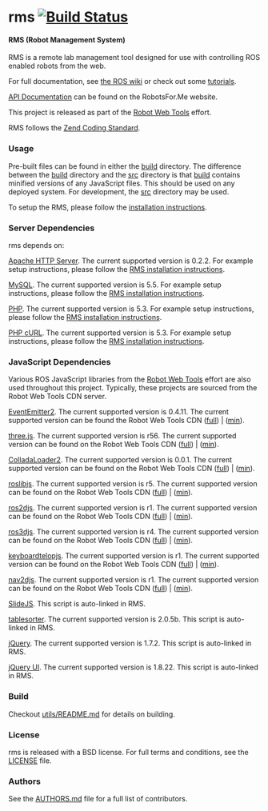 rms [![Build Status](https://api.travis-ci.org/WPI-RAIL/rms.png)](https://travis-ci.org/WPI-RAIL/rms)
===

#### RMS (Robot Management System)

RMS is a remote lab management tool designed for use with controlling ROS enabled robots from the web.

For full documentation, see [the ROS wiki](http://ros.org/wiki/rms) or check out some [tutorials](http://www.ros.org/wiki/rms/#Tutorials).

[API Documentation](https://robotsfor.me/developers/) can be found on the RobotsFor.Me website.

This project is released as part of the [Robot Web Tools](http://robotwebtools.org/) effort.

RMS follows the [Zend Coding Standard](http://framework.zend.com/manual/1.12/en/coding-standard.html).

### Usage
Pre-built files can be found in either the [build](build/) directory. The difference between the [build](build/) directory and the [src](src/) directory is that [build](build/) contains minified versions of any JavaScript files. This should be used on any deployed system. For development, the [src](src/) directory may be used.

To setup the RMS, please follow the [installation instructions](http://www.ros.org/wiki/rms/Tutorials/InstallTheRMS).

### Server Dependencies
rms depends on:

[Apache HTTP Server](http://projects.apache.org/projects/http_server.html). The current supported version is 0.2.2.
For example setup instructions, please follow the [RMS installation instructions](http://www.ros.org/wiki/rms/Tutorials/InstallTheRMS).

[MySQL](http://www.mysql.com/). The current supported version is 5.5.
For example setup instructions, please follow the [RMS installation instructions](http://www.ros.org/wiki/rms/Tutorials/InstallTheRMS).

[PHP](http://us.php.net/). The current supported version is 5.3.
For example setup instructions, please follow the [RMS installation instructions](http://www.ros.org/wiki/rms/Tutorials/InstallTheRMS).

[PHP cURL](http://curl.haxx.se/libcurl/php/). The current supported version is 5.3.
For example setup instructions, please follow the [RMS installation instructions](http://www.ros.org/wiki/rms/Tutorials/InstallTheRMS).

### JavaScript Dependencies
Various ROS JavaScript libraries from the [Robot Web Tools](http://robotwebtools.org/) effort are also used throughout this project. Typically, these projects are sourced from the Robot Web Tools CDN server.

[EventEmitter2](https://github.com/hij1nx/EventEmitter2). The current supported version is 0.4.11.
The current supported version can be found the Robot Web Tools CDN ([full](http://cdn.robotwebtools.org/EventEmitter2/0.4.11/eventemitter2.js)) | ([min](http://cdn.robotwebtools.org/EventEmitter2/0.4.11/eventemitter2.min.js)).

[three.js](https://github.com/mrdoob/three.js/). The current supported version is r56.
The current supported version can be found on the Robot Web Tools CDN ([full](http://cdn.robotwebtools.org/threejs/r56/three.js)) | ([min](http://cdn.robotwebtools.org/threejs/r56/three.min.js)).

[ColladaLoader2](https://github.com/crobi/ColladaAnimationCompress). The current supported version is 0.0.1.
The current supported version can be found on the Robot Web Tools CDN ([full](http://cdn.robotwebtools.org/ColladaAnimationCompress/0.0.1/ColladaLoader2.js)) | ([min](http://cdn.robotwebtools.org/ColladaAnimationCompress/0.0.1/ColladaLoader2.min.js)).

[roslibjs](https://github.com/RobotWebTools/roslibjs). The current supported version is r5.
The current supported version can be found on the Robot Web Tools CDN ([full](http://cdn.robotwebtools.org/roslibjs/r5/roslib.js)) | ([min](http://cdn.robotwebtools.org/roslibjs/r5/roslib.min.js)).

[ros2djs](https://github.com/RobotWebTools/ros2djs). The current supported version is r1.
The current supported version can be found on the Robot Web Tools CDN ([full](http://cdn.robotwebtools.org/ros2djs/r1/ros2d.js)) | ([min](http://cdn.robotwebtools.org/ros2djs/r1/ros2d.min.js)).

[ros3djs](https://github.com/RobotWebTools/ros3djs). The current supported version is r4.
The current supported version can be found on the Robot Web Tools CDN ([full](http://cdn.robotwebtools.org/ros3djs/r4/ros3d.js)) | ([min](http://cdn.robotwebtools.org/ros3djs/r4/ros3d.min.js)).

[keyboardtelopjs](https://github.com/WPI-RAIL/keyboardtelopjs). The current supported version is r1.
The current supported version can be found on the Robot Web Tools CDN ([full](http://cdn.robotwebtools.org/keyboardtelopjs/r1/keyboardtelop.js)) | ([min](http://cdn.robotwebtools.org/keyboardtelopjs/r1/keyboardtelop.min.js)).

[nav2djs](https://github.com/WPI-RAIL/nav2djs). The current supported version is r1.
The current supported version can be found on the Robot Web Tools CDN ([full](http://cdn.robotwebtools.org/nav2djs/r1/nav2d.js)) | ([min](http://cdn.robotwebtools.org/nav2djs/r1/nav2d.min.js)).

[SlideJS](https://github.com/nathansearles/Slides). This script is auto-linked in RMS.

[tablesorter](http://tablesorter.com). The current supported version is 2.0.5b. This script is auto-linked in RMS.

[jQuery](http://jquery.com/). The current supported version is 1.7.2. This script is auto-linked in RMS.

[jQuery UI](http://jqueryui.com/). The current supported version is 1.8.22. This script is auto-linked in RMS.

### Build
Checkout [utils/README.md](utils/README.md) for details on building.

### License
rms is released with a BSD license. For full terms and conditions, see the [LICENSE](LICENSE) file.

### Authors
See the [AUTHORS.md](AUTHORS) file for a full list of contributors.

